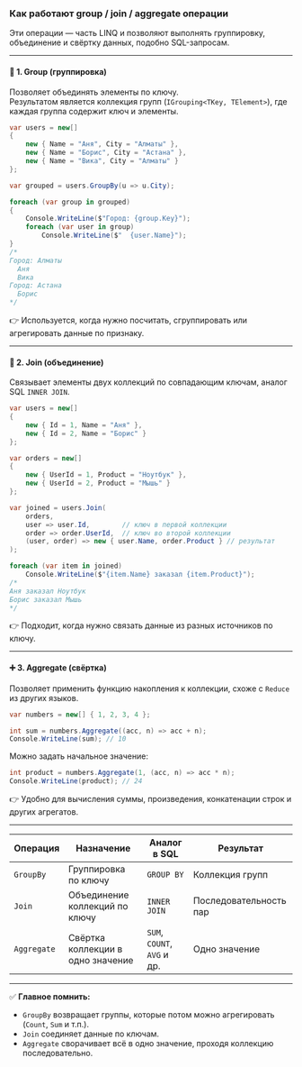 ### Как работают group / join / aggregate операции

Эти операции — часть LINQ и позволяют выполнять группировку, объединение и свёртку данных, подобно SQL-запросам.

---

#### 🧩 **1. Group (группировка)**
Позволяет объединять элементы по ключу.  
Результатом является коллекция групп (`IGrouping<TKey, TElement>`), где каждая группа содержит ключ и элементы.

```csharp
var users = new[]
{
    new { Name = "Аня", City = "Алматы" },
    new { Name = "Борис", City = "Астана" },
    new { Name = "Вика", City = "Алматы" }
};

var grouped = users.GroupBy(u => u.City);

foreach (var group in grouped)
{
    Console.WriteLine($"Город: {group.Key}");
    foreach (var user in group)
        Console.WriteLine($"  {user.Name}");
}
/*
Город: Алматы
  Аня
  Вика
Город: Астана
  Борис
*/
```
👉 Используется, когда нужно посчитать, сгруппировать или агрегировать данные по признаку.

---
#### 🔗 **2. Join (объединение)**
Связывает элементы двух коллекций по совпадающим ключам, аналог SQL `INNER JOIN`.
```csharp
var users = new[]
{
    new { Id = 1, Name = "Аня" },
    new { Id = 2, Name = "Борис" }
};

var orders = new[]
{
    new { UserId = 1, Product = "Ноутбук" },
    new { UserId = 2, Product = "Мышь" }
};

var joined = users.Join(
    orders,
    user => user.Id,        // ключ в первой коллекции
    order => order.UserId,  // ключ во второй коллекции
    (user, order) => new { user.Name, order.Product } // результат
);

foreach (var item in joined)
    Console.WriteLine($"{item.Name} заказал {item.Product}");
/*
Аня заказал Ноутбук
Борис заказал Мышь
*/
```
👉 Подходит, когда нужно связать данные из разных источников по ключу.

---
#### ➕ **3. Aggregate (свёртка)**
Позволяет применить функцию накопления к коллекции, схоже с `Reduce` из других языков.
```csharp
var numbers = new[] { 1, 2, 3, 4 };

int sum = numbers.Aggregate((acc, n) => acc + n);
Console.WriteLine(sum); // 10
```
Можно задать начальное значение:
```csharp
int product = numbers.Aggregate(1, (acc, n) => acc * n);
Console.WriteLine(product); // 24
```
👉 Удобно для вычисления суммы, произведения, конкатенации строк и других агрегатов.

---
|Операция|Назначение|Аналог в SQL|Результат|
|---|---|---|---|
|`GroupBy`|Группировка по ключу|`GROUP BY`|Коллекция групп|
|`Join`|Объединение коллекций по ключу|`INNER JOIN`|Последовательность пар|
|`Aggregate`|Свёртка коллекции в одно значение|`SUM`, `COUNT`, `AVG` и др.|Одно значение|

---
✅ **Главное помнить:**
- `GroupBy` возвращает группы, которые потом можно агрегировать (`Count`, `Sum` и т.п.).
- `Join` соединяет данные по ключам.
- `Aggregate` сворачивает всё в одно значение, проходя коллекцию последовательно.

